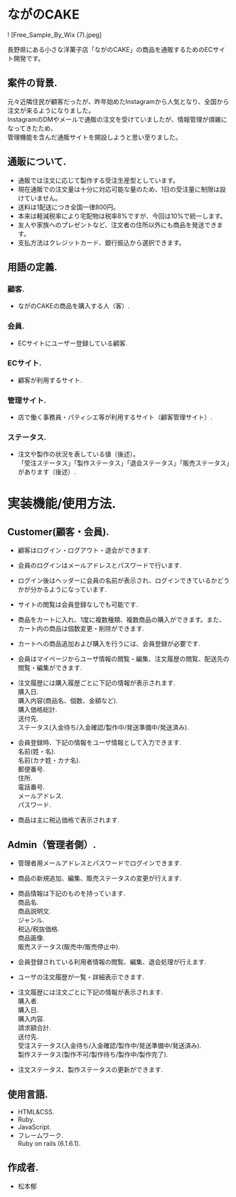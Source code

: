 # ながのCAKE

! [Free_Sample_By_Wix (7).jpeg]

長野県にある小さな洋菓子店「ながのCAKE」の商品を通販するためのECサイト開発です。  

## 案件の背景.    
元々近隣住民が顧客だったが、昨年始めたInstagramから人気となり、全国から注文が来るようになりました。   
InstagramのDMやメールで通販の注文を受けていましたが、情報管理が煩雑になってきたため、  
管理機能を含んだ通販サイトを開設しようと思い至りました。  

## 通販について.   
* 通販では注文に応じて製作する受注生産型としています。    
* 現在通販での注文量は十分に対応可能な量のため、1日の受注量に制限は設けていません。  
* 送料は1配送につき全国一律800円。   
* 本来は軽減税率により宅配物は税率8%ですが、今回は10%で統一します。    
* 友人や家族へのプレゼントなど、注文者の住所以外にも商品を発送できます。    
* 支払方法はクレジットカード、銀行振込から選択できます。    

## 用語の定義.    
### 顧客.   
* ながのCAKEの商品を購入する人（客）. 

### 会員.  
* ECサイトにユーザー登録している顧客.   

### ECサイト.  
* 顧客が利用するサイト. 

### 管理サイト.   
* 店で働く事務員・パティシエ等が利用するサイト（顧客管理サイト）. 

### ステータス.   
* 注文や製作の状況を表している値（後述）。  
「受注ステータス」「製作ステータス」「退会ステータス」「販売ステータス」があります（後述）.   

# 実装機能/使用方法.   

## Customer(顧客・会員).   

* 顧客はログイン・ログアウト・退会ができます.   
* 会員のログインはメールアドレスとパスワードで行います.   
* ログイン後はヘッダーに会員の名前が表示され、ログインできているかどうかが分かるようになっています.   
* サイトの閲覧は会員登録なしでも可能です.   
* 商品をカートに入れ、1度に複数種類、複数商品の購入ができます。また、カート内の商品は個数変更・削除ができます.   
* カートへの商品追加および購入を行うには、会員登録が必要です.   
* 会員はマイページからユーザ情報の閲覧・編集、注文履歴の閲覧、配送先の閲覧・編集ができます.   
* 注文履歴には購入履歴ごとに下記の情報が表示されます.  
  購入日.   
  購入内容(商品名、個数、金額など).   
  購入価格総計.   
  送付先.   
  ステータス(入金待ち/入金確認/製作中/発送準備中/発送済み). 
  
* 会員登録時、下記の情報をユーザ情報として入力できます.   
  名前(姓・名).   
  名前(カナ姓・カナ名).   
  郵便番号.   
  住所.   
  電話番号.   
  メールアドレス.   
  パスワード.   
  
* 商品は主に税込価格で表示されます.   

## Admin（管理者側）. 

* 管理者用メールアドレスとパスワードでログインできます.   
* 商品の新規追加、編集、販売ステータスの変更が行えます.   
* 商品情報は下記のものを持っています.   
  商品名.   
  商品説明文.   
  ジャンル.   
  税込/税抜価格.   
  商品画像.  
  販売ステータス(販売中/販売停止中).  
  
* 会員登録されている利用者情報の閲覧、編集、退会処理が行えます.   
* ユーザの注文履歴が一覧・詳細表示できます.   
* 注文履歴には注文ごとに下記の情報が表示されます.   
  購入者.   
  購入日.   
  購入内容.   
  請求額合計.   
  送付先.   
  受注ステータス(入金待ち/入金確認/製作中/発送準備中/発送済み).   
  製作ステータス(製作不可/製作待ち/製作中/製作完了).   
  
* 注文ステータス、製作ステータスの更新ができます.   

## 使用言語.   
* HTML&CSS.   
* Ruby.   
* JavaScript.   
* フレームワーク.   
  Ruby on rails (6.1.6.1).   

## 作成者.   
* 松本郁









<!--This README would normally document whatever steps are necessary to get the-->
<!--application up and running.-->

<!--Things you may want to cover:-->

<!--* Ruby version-->

<!--* System dependencies-->

<!--* Configuration-->

<!--* Database creation-->

<!--* Database initialization-->

<!--* How to run the test suite-->

<!--* Services (job queues, cache servers, search engines, etc.)-->

<!--* Deployment instructions-->

<!--* ...-->
